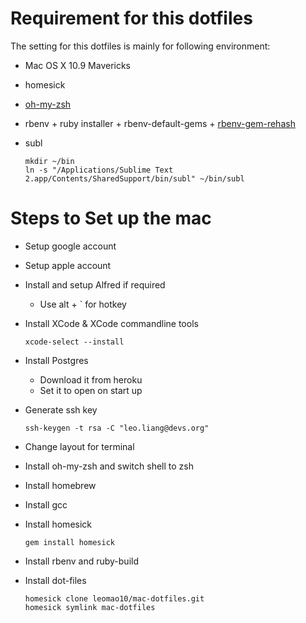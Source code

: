 # Requirement for this dotfiles

The setting for this dotfiles is mainly for following environment:

- Mac OS X 10.9 Mavericks
- homesick
- [oh-my-zsh](https://github.com/robbyrussell/oh-my-zsh)
- rbenv + ruby installer + rbenv-default-gems + [rbenv-gem-rehash](https://github.com/sstephenson/rbenv-gem-rehash)
- subl

	```
	mkdir ~/bin
	ln -s "/Applications/Sublime Text 2.app/Contents/SharedSupport/bin/subl" ~/bin/subl
	```


# Steps to Set up the mac

- Setup google account
- Setup apple account
- Install and setup Alfred if required
	- Use alt + ` for hotkey
- Install XCode & XCode commandline tools

	```
	xcode-select --install
	```
- Install Postgres
	- Download it from heroku
	- Set it to open on start up
- Generate ssh key

	```
	ssh-keygen -t rsa -C "leo.liang@devs.org"
	```	
- Change layout for terminal
- Install oh-my-zsh and switch shell to zsh
- Install homebrew
- Install gcc
- Install homesick

	```
	gem install homesick
	```
- Install rbenv and ruby-build	
- Install dot-files
	
	```
	homesick clone leomao10/mac-dotfiles.git
	homesick symlink mac-dotfiles
	```
